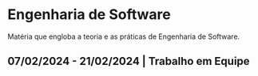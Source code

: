 # Engenharia de Software
Matéria que engloba a teoria e as práticas de Engenharia de Software.

## 07/02/2024 - 21/02/2024 | Trabalho em Equipe